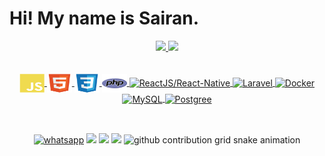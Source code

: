 <h1> Hi! My name is Sairan. </h1>

<div align="center">
  <a href="https://github.com/SairanSerra">
  <img height="180em" src="https://github-readme-stats.vercel.app/api?username=SairanSerra&show_icons=true&theme=dracula&include_all_commits=true&count_private=true"/>
  <img height="180em" src="https://github-readme-stats.vercel.app/api/top-langs/?username=SairanSerra&layout=compact&langs_count=10&theme=dracula"/>
</div>

 <br>
<div  align="center"> 
  <div style="display: inline_block"><br>
  <img align="center" alt="JavaScript" title="JavaScript" height="30" width="40" src="https://raw.githubusercontent.com/devicons/devicon/master/icons/javascript/javascript-plain.svg">
  <img align="center" alt="HTML" height="30" title="HTML5" width="40" src="https://raw.githubusercontent.com/devicons/devicon/master/icons/html5/html5-original.svg">
  <img align="center" alt="CSS" height="30" title="CSS3" width="40" src="https://raw.githubusercontent.com/devicons/devicon/master/icons/css3/css3-original.svg">
  <img align="center" alt="PHP" height="30" title="PHP" width="40" src="https://raw.githubusercontent.com/devicons/devicon/master/icons/php/php-original.svg">  
  <img align="center" height="30" alt="ReactJS/React-Native" title="ReactJS/React-Native" width="40" title="PHP" src="https://cdn.jsdelivr.net/gh/devicons/devicon/icons/react/react-original.svg" />
  <img align="center" height="30" alt="Laravel" title="Laravel" src="https://cdn.jsdelivr.net/gh/devicons/devicon/icons/laravel/laravel-plain.svg" />
  <img align="center" height="30" alt="Docker" title="Docker" src="https://cdn.jsdelivr.net/gh/devicons/devicon/icons/docker/docker-original.svg" />
  <img align="center" height="30" alt="MySQL" title="MySQL" src="https://cdn.jsdelivr.net/gh/devicons/devicon/icons/mysql/mysql-original.svg" />
  <img align="center" height="30" alt="Postgree" title="Postgree" src="https://cdn.jsdelivr.net/gh/devicons/devicon/icons/postgresql/postgresql-original.svg" />
 </div>
 
 ##
 
  <br>
   <a href="https://api.whatsapp.com/send?phone=5511996076125&text=Bem%20vindo"><img src="https://img.shields.io/badge/WhatsApp-25D366?style=for-the-badge&logo=whatsapp&logoColor=white" alt="whatsapp" title="WhatsApp"  widht:"40" height:"40"/></a>
  <a href="https://www.instagram.com/sairan_serra/" target="_blank"><img src="https://img.shields.io/badge/-Instagram-%23E4405F?style=for-the-badge&logo=instagram&logoColor=white" target="_blank"></a>
  <a href="https://br.linkedin.com/in/sairan-serra-dos-santos-005a42208" target="_blank"><img src="https://img.shields.io/badge/-LinkedIn-%230077B5?style=for-the-badge&logo=linkedin&logoColor=white" target="_blank"></a> 
  <a href = "mailto:sairan.serra@gmail.com"><img src="https://img.shields.io/badge/-Gmail-%23333?style=for-the-badge&logo=gmail&logoColor=white" target="_blank"></a>
 
<picture>
  <source media="(prefers-color-scheme: dark)" srcset="https://raw.githubusercontent.com/SairanSerra/SairanSerra/output/github-contribution-grid-snake-dark.svg">
  <source media="(prefers-color-scheme: dark)" srcset="https://raw.githubusercontent.com/SairanSerra/SairanSerra/output/github-contribution-grid-snake.svg">
  <img alt="github contribution grid snake animation" src="https://raw.githubusercontent.com/SairanSerra/SairanSerra/output/github-contribution-grid-snake.svg">
</picture>
 
</div>
 
